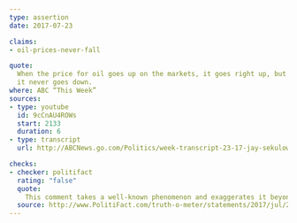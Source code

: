 ```yaml
---
type: assertion
date: 2017-07-23

claims:
- oil-prices-never-fall

quote:
  When the price for oil goes up on the markets, it goes right up, but
  it never goes down.
where: ABC “This Week”
sources:
- type: youtube
  id: 9cCnAU4ROWs
  start: 2133
  duration: 6
- type: transcript
  url: http://ABCNews.go.com/Politics/week-transcript-23-17-jay-sekulow-sarah-huckabee/story?id=48791003

checks:
- checker: politifact
  rating: "false"
  quote:
    This comment takes a well-known phenomenon and exaggerates it beyond recognition. While experts agree that prices tend to go up quickly after a market shock but usually come down more slowly once the shock is resolved, this phenomenon only occurs on a short-term basis -- a couple of weeks in most cases. Long-term data show long stretches since the mid 1970s when the inflation-adjusted price of gasoline and crude oil have fallen.
  source: http://www.PolitiFact.com/truth-o-meter/statements/2017/jul/25/charles-schumer/yes-chuck-schumer-oil-prices-do-fall/
---
```

